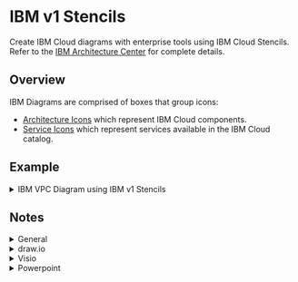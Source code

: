 # IBM v1 Stencils

Create IBM Cloud diagrams with enterprise tools using IBM Cloud Stencils.  
Refer to the [IBM Architecture Center](https://www.ibm.com/cloud/garage/architectures/edit) for complete details.

## Overview

IBM Diagrams are comprised of boxes that group icons:
- [Architecture Icons](https://www.ibm.com/cloud/architecture/architectures/edit) which represent IBM Cloud components.
- [Service Icons](https://l2fprod.github.io/myarchitecture/) which represent services available in the IBM Cloud catalog.

## Example

<details><summary>IBM VPC Diagram using IBM v1 Stencils</summary>
<img src="/images/ibm_vpc_architecture_drawio.png">
</details>

## Notes

<details><summary>General</summary>
<p>
- Diagram containers if available in a tool (draw.io and Visio) are used for boxes.
</p>
</details>

<details><summary>draw.io</summary>
<p>

**NOTE: For IBM internal designs/diagrams, you must use the desktop application (2.) to create or edit a diagram. The draw.io/diagrams.net web application (1.) is only approved for public designs that contain no forward-looking material**

1. To use the IBM Stencils on draw.io in your browser: https://draw.io/?libs=ibm

2. To use the IBM Stencils on the [draw.io desktop application](https://github.com/jgraph/drawio-desktop/releases) do the following:

   1. Open application and click on "+ More Shapes" in the bottom left panel.
   2. Scroll down to the "Networking" section and check "IBM".
   3. Click "Apply" to finish.

   IBM Stencils should now be available in the embedded categories in the left panel.

3. Boxes are implemented as draw.io containers.

4. Folders for draw.io on this github are used for changes not on draw.io and are subject to change.

5. When adding icons to diagrams the default background color for text should be transparent but instead may be white.  *See open issue #1 below for a workaround.*

6. When exporting diagrams to svg ensure that icons are included (check Embed Image) if using svg offline and ensure white space is minimal (select entire diagram then check Selection Only and Crop) if embedding in a document.

Open Issues:

1. Issue #620 where setting the icon text background to transparent doesn't work.<br/>Status: Open.  This issue happens if labelBackgroundColor=none is before the image; statement in icon style, so place the labelBackgroundColor=none to anywhere after the image; statement.<br/>
Status: Open.

Fixed Issues:

- Issue #723 where overlaying a box across other boxes may cause underlying boxes to expand and have to be resized such as when placing a security group box across multiple subnet boxes.  This scenario is working as designed so draw.io added a new property "expand" to swimlanes for our boxes.  The current behavior is the default with expand=1 and our boxes are set to expand=0.

</p>
</details>

<details><summary>Visio</summary>
<p>

1. Boxes are implemented as Visio containers.

2. Box tags are currently separate and can optionally be placed on upper left corner of boxes.

</p>
</details>

<details><summary>Powerpoint</summary>
<p>

1. Refer to all-ibm-cloud-architecture-icons-October2019-WithVPCUpdatesFebruary2020.pptx on this github.

</p>
</details>
